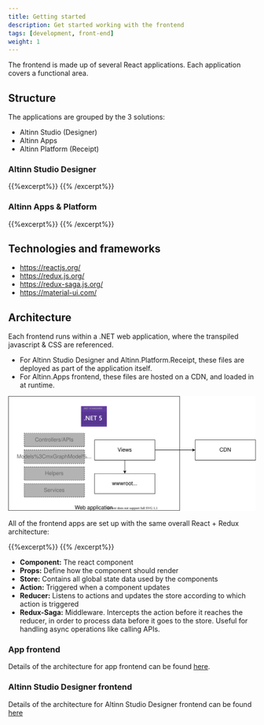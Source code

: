 ```yaml
---
title: Getting started
description: Get started working with the frontend
tags: [development, front-end]
weight: 1
---
```


The frontend is made up of several React applications. Each application covers a functional area.

## Structure
The applications are grouped by the 3 solutions:

- Altinn Studio (Designer)
- Altinn Apps
- Altinn Platform (Receipt)

### Altinn Studio Designer
{{%excerpt%}}
<object data="structure-studio.drawio.svg" type="image/svg+xml" style="width: 100%; max-width: 1000px"></object>
{{% /excerpt%}}

### Altinn Apps & Platform
{{%excerpt%}}
<object data="structure-apps.drawio.svg" type="image/svg+xml" style="width: 100%; max-width: 1000px"></object>
{{% /excerpt%}}

## Technologies and frameworks
- https://reactjs.org/
- https://redux.js.org/
- https://redux-saga.js.org/
- https://material-ui.com/

## Architecture
Each frontend runs within a .NET web application, where the transpiled javascript & CSS are referenced.
- For Altinn Studio Designer and Altinn.Platform.Receipt, these files are deployed as part of the application itself.
- For Altinn.Apps frontend, these files are hosted on a CDN, and loaded in at runtime.

![Web application high level](web-application-structure.drawio.svg "High level overview of web application structure")

All of the frontend apps are set up with the same overall React + Redux architecture:

{{%excerpt%}}
<object data="/app-template/architecture/app-frontend/frontend-react-architecture.svg" type="image/svg+xml" style="width: 100%; max-width: 1000px"></object>
{{% /excerpt%}}

- **Component:** The react component
- **Props:** Define how the component should render
- **Store:** Contains all global state data used by the components
- **Action:** Triggered when a component updates
- **Reducer:** Listens to actions and updates the store according to which action is triggered
- **Redux-Saga:** Middleware. Intercepts the action before it reaches the reducer, in order to process data before it goes to the store. Useful for handling async operations like calling APIs.

### App frontend

Details of the architecture for app frontend can be found [here](/app-template/architecture/app-frontend).

### Altinn Studio Designer frontend

Details of the architecture for Altinn Studio Designer frontend can be found [here](/altinn-studio/architecture/designer/frontend/)
